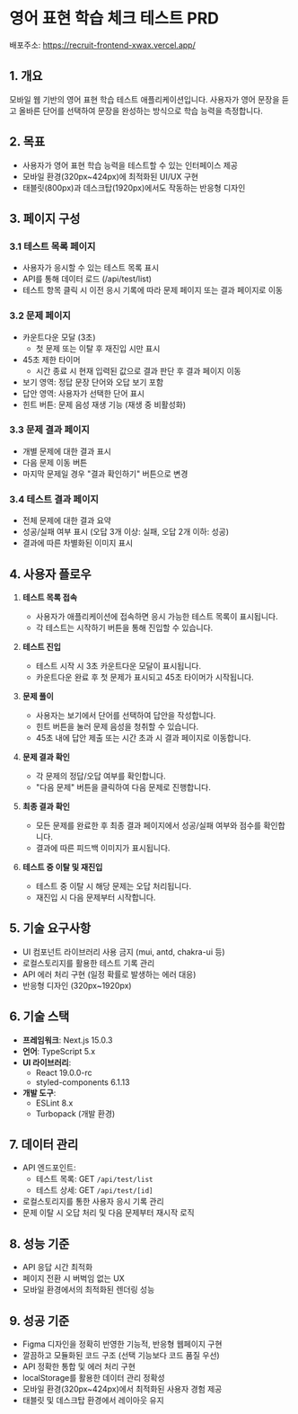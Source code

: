 # 영어 표현 학습 체크 테스트 PRD

배포주소: https://recruit-frontend-xwax.vercel.app/

## 1. 개요

모바일 웹 기반의 영어 표현 학습 테스트 애플리케이션입니다. 사용자가 영어 문장을 듣고 올바른 단어를 선택하여 문장을 완성하는 방식으로 학습 능력을 측정합니다.

## 2. 목표

- 사용자가 영어 표현 학습 능력을 테스트할 수 있는 인터페이스 제공
- 모바일 환경(320px~424px)에 최적화된 UI/UX 구현
- 태블릿(800px)과 데스크탑(1920px)에서도 작동하는 반응형 디자인

## 3. 페이지 구성

### 3.1 테스트 목록 페이지

- 사용자가 응시할 수 있는 테스트 목록 표시
- API를 통해 데이터 로드 (/api/test/list)
- 테스트 항목 클릭 시 이전 응시 기록에 따라 문제 페이지 또는 결과 페이지로 이동

### 3.2 문제 페이지

- 카운트다운 모달 (3초)
    - 첫 문제 또는 이탈 후 재진입 시만 표시
- 45초 제한 타이머
    - 시간 종료 시 현재 입력된 값으로 결과 판단 후 결과 페이지 이동
- 보기 영역: 정답 문장 단어와 오답 보기 포함
- 답안 영역: 사용자가 선택한 단어 표시
- 힌트 버튼: 문제 음성 재생 기능 (재생 중 비활성화)

### 3.3 문제 결과 페이지

- 개별 문제에 대한 결과 표시
- 다음 문제 이동 버튼
- 마지막 문제일 경우 "결과 확인하기" 버튼으로 변경

### 3.4 테스트 결과 페이지

- 전체 문제에 대한 결과 요약
- 성공/실패 여부 표시 (오답 3개 이상: 실패, 오답 2개 이하: 성공)
- 결과에 따른 차별화된 이미지 표시

## 4. 사용자 플로우

1. **테스트 목록 접속**

    - 사용자가 애플리케이션에 접속하면 응시 가능한 테스트 목록이 표시됩니다.
    - 각 테스트는 시작하기 버튼을 통해 진입할 수 있습니다.

2. **테스트 진입**

    - 테스트 시작 시 3초 카운트다운 모달이 표시됩니다.
    - 카운트다운 완료 후 첫 문제가 표시되고 45초 타이머가 시작됩니다.

3. **문제 풀이**

    - 사용자는 보기에서 단어를 선택하여 답안을 작성합니다.
    - 힌트 버튼을 눌러 문제 음성을 청취할 수 있습니다.
    - 45초 내에 답안 제출 또는 시간 초과 시 결과 페이지로 이동합니다.

4. **문제 결과 확인**
    - 각 문제의 정답/오답 여부를 확인합니다.
    - "다음 문제" 버튼을 클릭하여 다음 문제로 진행합니다.
5. **최종 결과 확인**

    - 모든 문제를 완료한 후 최종 결과 페이지에서 성공/실패 여부와 점수를 확인합니다.
    - 결과에 따른 피드백 이미지가 표시됩니다.

6. **테스트 중 이탈 및 재진입**
    - 테스트 중 이탈 시 해당 문제는 오답 처리됩니다.
    - 재진입 시 다음 문제부터 시작합니다.

## 5. 기술 요구사항

- UI 컴포넌트 라이브러리 사용 금지 (mui, antd, chakra-ui 등)
- 로컬스토리지를 활용한 테스트 기록 관리
- API 에러 처리 구현 (일정 확률로 발생하는 에러 대응)
- 반응형 디자인 (320px~1920px)

## 6. 기술 스택

- **프레임워크**: Next.js 15.0.3
- **언어**: TypeScript 5.x
- **UI 라이브러리**:
    - React 19.0.0-rc
    - styled-components 6.1.13
- **개발 도구**:
    - ESLint 8.x
    - Turbopack (개발 환경)

## 7. 데이터 관리

- API 엔드포인트:
    - 테스트 목록: GET `/api/test/list`
    - 테스트 상세: GET `/api/test/[id]`
- 로컬스토리지를 통한 사용자 응시 기록 관리
- 문제 이탈 시 오답 처리 및 다음 문제부터 재시작 로직

## 8. 성능 기준

- API 응답 시간 최적화
- 페이지 전환 시 버벅임 없는 UX
- 모바일 환경에서의 최적화된 렌더링 성능

## 9. 성공 기준

- Figma 디자인을 정확히 반영한 기능적, 반응형 웹페이지 구현
- 깔끔하고 모듈화된 코드 구조 (선택 기능보다 코드 품질 우선)
- API 정확한 통합 및 에러 처리 구현
- localStorage를 활용한 데이터 관리 정확성
- 모바일 환경(320px~424px)에서 최적화된 사용자 경험 제공
- 태블릿 및 데스크탑 환경에서 레이아웃 유지
